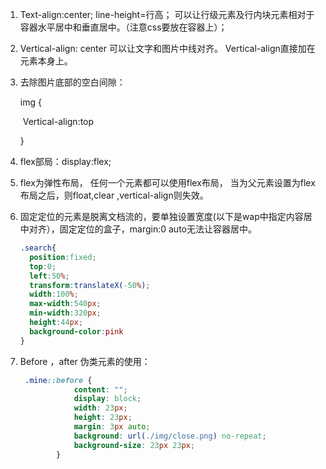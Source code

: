 1. Text-align:center; line-height=行高； 可以让行级元素及行内块元素相对于容器水平居中和垂直居中。（注意css要放在容器上）； 

2. Vertical-align: center 可以让文字和图片中线对齐。 Vertical-align直接加在元素本身上。 

3. 去除图片底部的空白间隙：

   img {

   ​       Vertical-align:top

   }

4. flex部局：display:flex;

5. flex为弹性布局， 任何一个元素都可以使用flex布局， 当为父元素设置为flex布局之后，则float,clear ,vertical-align则失效。

6. 固定定位的元素是脱离文档流的，要单独设置宽度(以下是wap中指定内容居中对齐），固定定位的盒子，margin:0 auto无法让容器居中。 

   ~~~css
   .search{
     position:fixed;
     top:0;
     left:50%;
     transform:translateX(-50%);
     width:100%;
     max-width:540px;
     min-width:320px;
     height:44px;
     background-color:pink
   }
   ~~~

7. Before  ，after 伪类元素的使用：

   ~~~css
    .mine::before {
               content: "";
               display: block;
               width: 23px;
               height: 23px;
               margin: 3px auto;
               background: url(./img/close.png) no-repeat;
               background-size: 23px 23px;
           }
   ~~~

   



